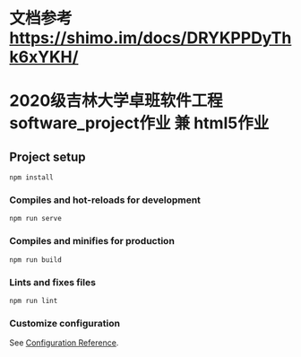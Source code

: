 # 文档参考 https://shimo.im/docs/DRYKPPDyThk6xYKH/ 
# 2020级吉林大学卓班软件工程software_project作业 兼 html5作业

## Project setup
```
npm install
```

### Compiles and hot-reloads for development
```
npm run serve
```

### Compiles and minifies for production
```
npm run build
```

### Lints and fixes files
```
npm run lint
```

### Customize configuration
See [Configuration Reference](https://cli.vuejs.org/config/).
